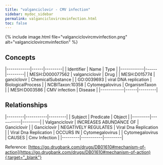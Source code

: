 ```yaml
---
title: "valganciclovir - CMV infection"
sidebar: mydoc_sidebar
permalink: valganciclovircmvinfection.html
toc: false 
---
```


{% include image.html file="valganciclovircmvinfection.png" alt="valganciclovircmvinfection" %}

## Concepts

|------------|------|---------|
| Identifier | Name | Type    |
|------------|------|---------|
| MESH:D000077562 | valganciclovir | Drug |
| MESH:D015774 | ganciclovir | ChemicalSubstance |
| GO:0039693 | viral DNA replication | BiologicalProcess |
| NCBITaxon:10358 | Cytomegalovirus | OrganismTaxon |
| MESH:D003586 | CMV infection | Disease |
|------------|------|---------|

## Relationships

|---------|-----------|---------|
| Subject | Predicate | Object  |
|---------|-----------|---------|
| Valganciclovir | INCREASES ABUNDANCE OF | Ganciclovir |
| Ganciclovir | NEGATIVELY REGULATES | Viral Dna Replication |
| Viral Dna Replication | OCCURS IN | Cytomegalovirus |
| Cytomegalovirus | CAUSES | Cmv Infection |
|---------|-----------|---------|

Reference: [https://go.drugbank.com/drugs/DB01610#mechanism-of-action](https://go.drugbank.com/drugs/DB01610#mechanism-of-action){:target="_blank"}